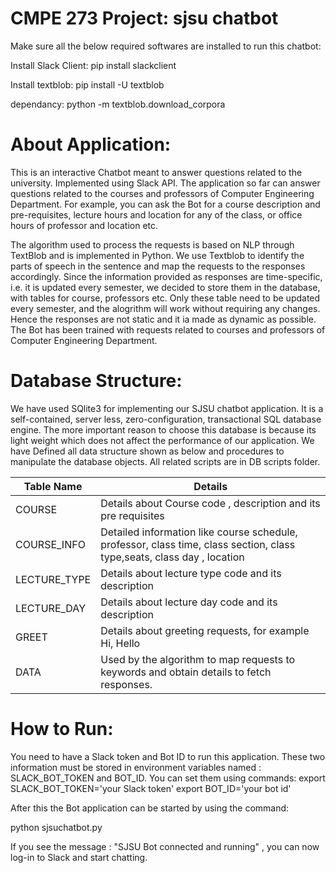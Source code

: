 CMPE 273 Project: sjsu chatbot
==============================

Make sure all the below required softwares are installed to run this chatbot:

Install Slack Client:
pip install slackclient

Install textblob:
pip install -U textblob

dependancy:
python -m textblob.download_corpora


About Application:
================

This is an interactive Chatbot meant to answer questions related to the university. Implemented using Slack API. The application so far can answer questions related to the courses and professors of Computer Engineering Department. For example, you can ask the Bot for a course description and pre-requisites, lecture hours and location for any of the class, or office hours of professor and location etc. 

The algorithm used to process the requests is based on NLP through TextBlob and is implemented in Python. We use Textblob to identify the parts of speech in the sentence and map the requests to the responses accordingly. Since the information provided as responses are time-specific, i.e. it is updated every semester, we decided to store them in the database, with tables for course, professors etc. Only these table need to be updated every semester, and the alogrithm will work without requiring any changes. Hence the responses are not static and it ia made as dynamic as possible. The Bot has been trained with requests related to courses and professors of Computer Engineering Department.



Database Structure:
================
We have used SQlite3 for implementing our SJSU chatbot application. It is a self-contained, server less, zero-configuration, transactional SQL database engine. The more important reason to choose this database is because its light weight which does not affect the performance of our application.
We have Defined all data structure shown as below and procedures to manipulate the database objects. All related scripts are in DB scripts folder.

|Table Name  |                                                              Details                          |
|----------  |                                  --------------------------------------------------------------|              
|COURSE     |                                   Details about Course code , description and its pre requisites| 
|COURSE_INFO |                                  Detailed information like course schedule, professor, class time, class section, class type,seats, class day , location|
|LECTURE_TYPE|                                  Details about lecture type code and its description|
|LECTURE_DAY|                                   Details about lecture day code and its description|
|GREET  |                                       Details about greeting requests, for example  Hi, Hello|
|DATA  |                                        Used by the algorithm to map requests to keywords and obtain details to fetch responses.|


How to Run:
===========
You need to have a Slack token and Bot ID to run this application. These two information must be stored in environment variables named : SLACK_BOT_TOKEN and BOT_ID. You can set them using commands:
export SLACK_BOT_TOKEN='your Slack token'
export BOT_ID='your bot id'

After this the Bot application can be started by using the command:

python sjsuchatbot.py

If you see the message : "SJSU Bot connected and running" , you can now log-in to Slack and start chatting.

